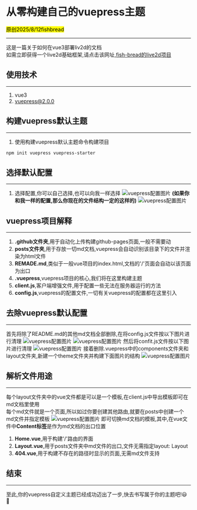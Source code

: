 # 从零构建自己的vuepress主题

<mark>原创</mark><mark>2025/8/12</mark><mark>fishbread</mark>

---

这是一篇关于如何在vue3部署liv2d的文档  
如需立即获得一个live2d基础框架,请点击该网址,[fish-bread的live2d项目](https://github.com/fish-bread/vue-live2d)
## 使用技术
---
1. vue3
2. [vuepress@2.0.0](https://vuepress.vuejs.org/zh/guide/getting-started.html)
## 构建vuepress默认主题
---
1. 使用构建vuepress默认主题命令构建项目
```bash
npm init vuepress vuepress-starter
```
## 选择默认配置
---
1. 选择配置,你可以自己选择,也可以向我一样选择
![vuepress配置图片](/markdown_img/vue/vuepress.png '配置图片')
**(如果你和我一样的配置,那么你现在的文件结构一定的这样的)**
![vuepress配置图片](/markdown_img/vue/vuepress_1.png '配置图片')
## vuepress项目解释
---
1. **.github文件夹**,用于自动化上传构建github-pages页面,一般不需要动
2. **posts文件夹**,用于存放一切md文档,vuepress会自动识别该目录下的文件并渲染为html文件
3. **REMADE.md**,类似于一般vue项目的index.html,文档的'/'页面会自动以该页面为出口
4. **.vuepress**,vuepress项目的核心,我们将在这里构建主题
5. **client.js**,客户端增强文件,用于配置一些无法在服务器运行的方法
6. **config.js**,vuepress的配置文件,一切有关vuepress的配置都在这里引入
## 去除vuepress默认配置
---
首先将除了README.md的其他md文档全部删除,在将config.js文件按以下图片进行清理
![vuepress配置图片](/markdown_img/vue/vuepress_2.png '配置图片')
![vuepress配置图片](/markdown_img/vue/vuepress_3.png '配置图片')
然后将confit.js文件按以下图片进行清理
![vuepress配置图片](/markdown_img/vue/vuepress_4.png '配置图片')
接着删除.vuepress中的components文件夹和layout文件夹,新建一个theme文件夹并构建下面图片的结构
![vuepress配置图片](/markdown_img/vue/vuepress_5.png '配置图片')
## 解析文件用途
---
每个layout文件夹中的vue文件都是可以是一个模板,在client.js中导出模板即可在md文档里使用  
每个md文件就是一个页面,所以如过你要创建其他路由,就要在posts中创建一个md文件并指定模板
![vuepress配置图片](/markdown_img/vue/vuepress_6.png '配置图片')
即可切换md文档的模板,其中,在vue文件中**Content标签**是作为md文档的出口位置
1. **Home.vue**,用于构建'/'路由的界面
2. **Layout.vue**,用于posts文件夹中md文件的出口,文件无需指定layout: Layout
3. **404.vue**,用于构建不存在的路径时显示的页面,无需md文件支持

## 结束
---
至此,你的vuepress自定义主题已经成功迈出了一步,快去书写属于你的主题吧!😃 🎉
